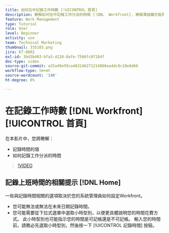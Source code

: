 ```yaml
---
title: 如何在中記錄工作時數 [!UICONTROL 首頁]
description: 瞭解如何在中記錄工作分派的時間 [!DNL  Workfront]. 瞭解貴組織可能需要記錄時間的原因。
feature: Work Management
type: Tutorial
role: User
level: Beginner
activity: use
team: Technical Marketing
thumbnail: 335103.png
jira: KT-8802
exl-id: 3bd3b403-bfa3-4120-8afe-7566fc8f184f
doc-type: video
source-git-commit: a25a49e59ca483246271214886ea4dc9c10e8d66
workflow-type: tm+mt
source-wordcount: '140'
ht-degree: 0%

---
```


# 在記錄工作時數 [!DNL Workfront] [!UICONTROL 首頁]

在本影片中，您將瞭解：

* 記錄時間的值
* 如何記錄工作分派的時間

>[!VIDEO](https://video.tv.adobe.com/v/335103/?quality=12&learn=on)

## 記錄上班時間的相關提示 [!DNL Home]

一些與記錄時間相關的選項取決於您的系統管理員如何設定Workfront。

* 您可能無法或無法在未來日期記錄時間。
* 您可能需要從下拉式選單中選取小時型別，以便更具體說明您的時間花費方式。 此小時型別也可能指示您的時間是可記帳還是不可記帳。 輸入您的時間前，請務必先選取小時型別，然後按一下 [!UICONTROL 記錄時間] 按鈕。

<!---
learn more URLs
--->
